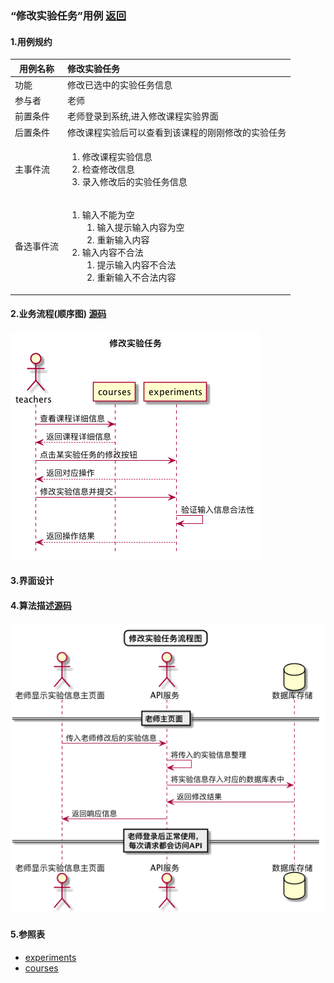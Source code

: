 ### “修改实验任务”用例 [返回](././README.md)

#### 1.用例规约

|用例名称|修改实验任务|
|-------|:-------------|
|功能|修改已选中的实验任务信息|
|参与者|老师|
|前置条件|老师登录到系统,进入修改课程实验界面|
|后置条件|修改课程实验后可以查看到该课程的刚刚修改的实验任务|
|主事件流|<ol><li>修改课程实验信息</li><li>检查修改信息</li><li>录入修改后的实验任务信息</li></ol>|
|备选事件流|<ol><li>输入不能为空<ol><li>输入提示输入内容为空</li><li>重新输入内容</li></ol></li><li>输入内容不合法<ol><li>提示输入内容不合法</li><li>重新输入不合法内容</li></ol></li></ol>|



#### 2.业务流程(顺序图) [源码](../sequence/修改实验任务.md)
![修改实验任务](/out/test6/sequence/修改实验任务/修改实验任务.png)

#### 3.界面设计

#### 4.算法描述[源码](../sequence/修改实验任务1.md)
![修改实验任务](/out/test6/sequence/修改实验任务1/修改实验任务1.png)


#### 5.参照表
- [experiments](../数据库设计.md/#experiments)
- [courses](../数据库设计.md/#courses)